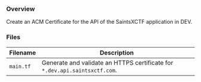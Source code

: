 ### Overview

Create an ACM Certificate for the API of the SaintsXCTF application in DEV.

### Files

| Filename            | Description                                                                |
|---------------------|----------------------------------------------------------------------------|
| `main.tf`           | Generate and validate an HTTPS certificate for `*.dev.api.saintsxctf.com`. |